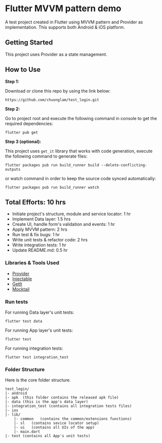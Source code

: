 # Flutter MVVM pattern demo

A test project created in Flutter using MVVM pattern and Provider as implementation. This supports both Android & iOS platform.

## Getting Started

This project uses Provider as a state management.

## How to Use 

**Step 1:**

Download or clone this repo by using the link below:

```
https://github.com/chuonglam/test_login.git
```

**Step 2:**

Go to project root and execute the following command in console to get the required dependencies: 

```
flutter pub get 
```

**Step 3 (optional):**

This project uses `get_it` library that works with code generation, execute the following command to generate files:

```
flutter packages pub run build_runner build --delete-conflicting-outputs
```

or watch command in order to keep the source code synced automatically:

```
flutter packages pub run build_runner watch
```

## Total Efforts: 10 hrs

* Initiate project's structure, module and service locator: 1 hr
* Implement Data layer: 1.5 hrs
* Create UI, handle form's validation and events: 1 hr
* Apply MVVM pattern: 2 hrs
* Run test & fix bugs: 1 hr
* Write unit tests & refactor code: 2 hrs
* Write integration tests: 1 hr
* Update README.md: 0.5 hr

### Libraries & Tools Used

* [Provider](https://github.com/rrousselGit/provider)
* [Injectable](https://pub.dev/packages/injectable)
* [GetIt](https://github.com/fluttercommunity/get_it)
* [Mocktail](https://pub.dev/packages/mocktail)

### Run tests
For running Data layer's unit tests:
```
flutter test data
```

For running App layer's unit tests:
```
flutter test
```

For running integration tests:
```
flutter test integration_test
```

### Folder Structure
Here is the core folder structure.

```
test_login/
|- android
|- apk  (this folder contains the released apk file)
|- data (this is the app's data layer)
|- integration_test (contains all integration tests files)
|- ios
|- lib/
    |- common   (contains the common/extensions functions)
    |- sl   (contains sevice locator setup)
    |- ui   (contains all UIs of the app)
    |- main.dart
|- test (contains all App's unit tests)
```
